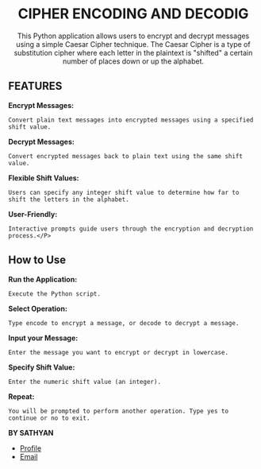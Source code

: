 <h1 align="center">CIPHER ENCODING AND DECODIG </h1>
<p align="center">This Python application allows users to encrypt and decrypt messages using a simple Caesar Cipher technique. The Caesar Cipher is a type of substitution cipher where each letter in the plaintext is "shifted" a certain number of places down or up the alphabet.</p>
<h2>FEATURES</h2>

<P>
  
  **Encrypt Messages:**
  
    Convert plain text messages into encrypted messages using a specified shift value.
  
**Decrypt Messages:** 
  
    Convert encrypted messages back to plain text using the same shift value.
  
**Flexible Shift Values:** 
  
    Users can specify any integer shift value to determine how far to shift the letters in the alphabet.
  
**User-Friendly:**
  
    Interactive prompts guide users through the encryption and decryption process.</P>
  
<h2>How to Use</h2>

<P>
  
  **Run the Application:**
  
    Execute the Python script.
  
  **Select Operation:**

    Type encode to encrypt a message, or decode to decrypt a message.
  **Input your Message:**

    Enter the message you want to encrypt or decrypt in lowercase.
  
  **Specify Shift Value:**

    Enter the numeric shift value (an integer).

  **Repeat:**

    You will be prompted to perform another operation. Type yes to continue or no to exit.
  
</P>



**BY SATHYAN**

- [Profile](https://github.com/Sathyanvp "SATHYAN")
- [Email](mailto:sathyanpnnusamy@gmail.com "Hi!")

